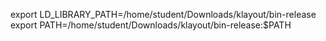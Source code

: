 export LD_LIBRARY_PATH=/home/student/Downloads/klayout/bin-release
export PATH=/home/student/Downloads/klayout/bin-release:$PATH
